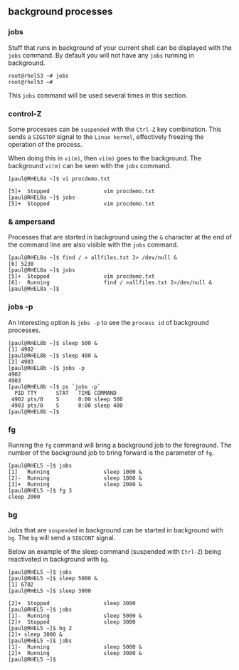 ## background processes

### jobs

Stuff that runs in background of your current shell can be displayed
with the `jobs` command. By default you will not have any
`jobs` running in background.

    root@rhel53 ~# jobs
    root@rhel53 ~#
            

This `jobs` command will be used several times in this section.

### control-Z

Some processes can be `suspended` with the `Ctrl-Z` key
combination. This sends a `SIGSTOP` signal to the `Linux kernel`,
effectively freezing the operation of the process.

When doing this in `vi(m)`, then `vi(m)` goes to the background. The
background `vi(m)` can be seen with the `jobs` command.

    [paul@RHEL8a ~]$ vi procdemo.txt

    [5]+  Stopped                 vim procdemo.txt
    [paul@RHEL8a ~]$ jobs
    [5]+  Stopped                 vim procdemo.txt
            

### & ampersand

Processes that are started in background using the `&` character at the
end of the command line are also visible with the `jobs` command.

    [paul@RHEL8a ~]$ find / > allfiles.txt 2> /dev/null &
    [6] 5230
    [paul@RHEL8a ~]$ jobs
    [5]+  Stopped                 vim procdemo.txt
    [6]-  Running                 find / >allfiles.txt 2>/dev/null &
    [paul@RHEL8a ~]$
            

### jobs -p

An interesting option is `jobs -p` to see the `process id` of background
processes.

    [paul@RHEL8b ~]$ sleep 500 &
    [1] 4902
    [paul@RHEL8b ~]$ sleep 400 &
    [2] 4903
    [paul@RHEL8b ~]$ jobs -p
    4902
    4903
    [paul@RHEL8b ~]$ ps `jobs -p`
      PID TTY      STAT   TIME COMMAND
     4902 pts/0    S      0:00 sleep 500
     4903 pts/0    S      0:00 sleep 400
    [paul@RHEL8b ~]$
            

### fg

Running the `fg` command will bring a background job to
the foreground. The number of the background job to bring forward is the
parameter of `fg`.

    [paul@RHEL5 ~]$ jobs
    [1]   Running                 sleep 1000 &
    [2]-  Running                 sleep 1000 &
    [3]+  Running                 sleep 2000 &
    [paul@RHEL5 ~]$ fg 3
    sleep 2000
            

### bg

Jobs that are `suspended` in background can be started in background
with `bg`. The `bg` will send a `SIGCONT` signal.

Below an example of the sleep command (suspended with `Ctrl-Z`) being
reactivated in background with `bg`.

    [paul@RHEL5 ~]$ jobs
    [paul@RHEL5 ~]$ sleep 5000 &
    [1] 6702
    [paul@RHEL5 ~]$ sleep 3000

    [2]+  Stopped                 sleep 3000
    [paul@RHEL5 ~]$ jobs
    [1]-  Running                 sleep 5000 &
    [2]+  Stopped                 sleep 3000
    [paul@RHEL5 ~]$ bg 2
    [2]+ sleep 3000 &
    [paul@RHEL5 ~]$ jobs
    [1]-  Running                 sleep 5000 &
    [2]+  Running                 sleep 3000 &
    [paul@RHEL5 ~]$ 
            

